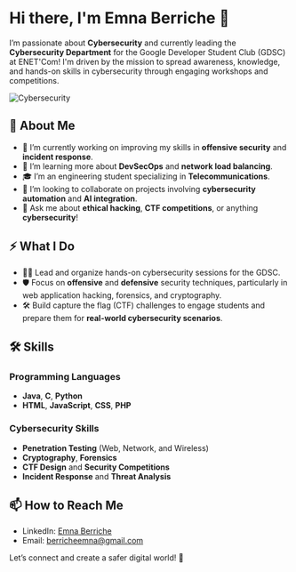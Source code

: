 # Hi there, I'm Emna Berriche 👋

I’m passionate about **Cybersecurity** and currently leading the **Cybersecurity Department** for the Google Developer Student Club (GDSC) at ENET'Com! I'm driven by the mission to spread awareness, knowledge, and hands-on skills in cybersecurity through engaging workshops and competitions.

![Cybersecurity](https://i.pinimg.com/originals/81/17/6f/81176fb8eb0611b28f28da98de221d5e.gif)

## 🚀 About Me
- 🔭 I’m currently working on improving my skills in **offensive security** and **incident response**.
- 🌱 I’m learning more about **DevSecOps** and **network load balancing**.
- 🎓 I’m an engineering student specializing in **Telecommunications**.
- 👯 I’m looking to collaborate on projects involving **cybersecurity automation** and **AI integration**.
- 💬 Ask me about **ethical hacking**, **CTF competitions**, or anything **cybersecurity**!

## ⚡ What I Do
- 👨‍🏫 Lead and organize hands-on cybersecurity sessions for the GDSC.
- 🛡️ Focus on **offensive** and **defensive** security techniques, particularly in web application hacking, forensics, and cryptography.
- 🛠️ Build capture the flag (CTF) challenges to engage students and prepare them for **real-world cybersecurity scenarios**.

## 🛠️ Skills
### Programming Languages
- **Java**, **C**, **Python**
- **HTML**, **JavaScript**, **CSS**, **PHP**
  
### Cybersecurity Skills
- **Penetration Testing** (Web, Network, and Wireless)
- **Cryptography**, **Forensics**
- **CTF Design** and **Security Competitions**
- **Incident Response** and **Threat Analysis**

## 📫 How to Reach Me
- LinkedIn: [Emna Berriche](https://www.linkedin.com/in/emna-berriche)
- Email: [berricheemna@gmail.com](mailto:berricheemna@gmail.com)

Let’s connect and create a safer digital world! 🚀


<!---
EmnaBerriche/EmnaBerriche is a ✨ special ✨ repository because its `README.md` (this file) appears on your GitHub profile.
You can click the Preview link to take a look at your changes.
--->

